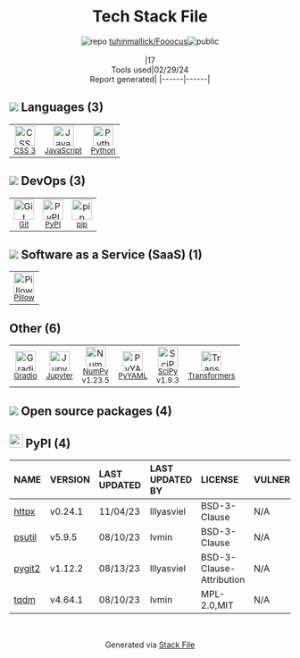 <!--
&lt;--- Readme.md Snippet without images Start ---&gt;
## Tech Stack
tuhinmallick/Fooocus is built on the following main stack:

- [JavaScript](https://developer.mozilla.org/en-US/docs/Web/JavaScript) – Languages
- [Python](https://www.python.org) – Languages
- [pip](https://pypi.org/project/pip/) – Front End Package Manager
- [Pillow](https://python-pillow.github.io/) – Image Processing and Management
- [Gradio](https://www.gradio.app/) – Machine Learning Tools
- [Jupyter](http://jupyter.org) – Data Science Notebooks
- [NumPy](http://www.numpy.org/) – Data Science Tools
- [SciPy](http://www.scipy.org) – Data Science Tools
- [Transformers](https://huggingface.co/transformers/) – NLP / Sentiment Analysis

Full tech stack [here](/techstack.md)

&lt;--- Readme.md Snippet without images End ---&gt;

&lt;--- Readme.md Snippet with images Start ---&gt;
## Tech Stack
tuhinmallick/Fooocus is built on the following main stack:

- <img width='25' height='25' src='https://img.stackshare.io/service/1209/javascript.jpeg' alt='JavaScript'/> [JavaScript](https://developer.mozilla.org/en-US/docs/Web/JavaScript) – Languages
- <img width='25' height='25' src='https://img.stackshare.io/service/993/pUBY5pVj.png' alt='Python'/> [Python](https://www.python.org) – Languages
- <img width='25' height='25' src='https://img.stackshare.io/service/5559/-RIWgodF_400x400.jpg' alt='pip'/> [pip](https://pypi.org/project/pip/) – Front End Package Manager
- <img width='25' height='25' src='https://img.stackshare.io/service/2375/default_1f67b0ca7416a9f52beb655f90b5602d5ef74b75.jpg' alt='Pillow'/> [Pillow](https://python-pillow.github.io/) – Image Processing and Management
- <img width='25' height='25' src='https://img.stackshare.io/service/12683/2KMkheJx_400x400.png' alt='Gradio'/> [Gradio](https://www.gradio.app/) – Machine Learning Tools
- <img width='25' height='25' src='https://img.stackshare.io/service/4190/fGBUdNf__400x400.jpg' alt='Jupyter'/> [Jupyter](http://jupyter.org) – Data Science Notebooks
- <img width='25' height='25' src='https://img.stackshare.io/service/2179/default_332f874a2edb2686f578aa6389313efcea1eec41.png' alt='NumPy'/> [NumPy](http://www.numpy.org/) – Data Science Tools
- <img width='25' height='25' src='https://img.stackshare.io/service/3303/scipyshiny_small.png' alt='SciPy'/> [SciPy](http://www.scipy.org) – Data Science Tools
- <img width='25' height='25' src='https://img.stackshare.io/service/12240/no-img.png' alt='Transformers'/> [Transformers](https://huggingface.co/transformers/) – NLP / Sentiment Analysis

Full tech stack [here](/techstack.md)

&lt;--- Readme.md Snippet with images End ---&gt;
-->
<div align="center">

# Tech Stack File
![](https://img.stackshare.io/repo.svg "repo") [tuhinmallick/Fooocus](https://github.com/tuhinmallick/Fooocus)![](https://img.stackshare.io/public_badge.svg "public")
<br/><br/>
|17<br/>Tools used|02/29/24 <br/>Report generated|
|------|------|
</div>

## <img src='https://img.stackshare.io/languages.svg'/> Languages (3)
<table><tr>
  <td align='center'>
  <img width='36' height='36' src='https://img.stackshare.io/service/6727/css.png' alt='CSS 3'>
  <br>
  <sub><a href="https://developer.mozilla.org/en-US/docs/Web/CSS/CSS3">CSS 3</a></sub>
  <br>
  <sub></sub>
</td>

<td align='center'>
  <img width='36' height='36' src='https://img.stackshare.io/service/1209/javascript.jpeg' alt='JavaScript'>
  <br>
  <sub><a href="https://developer.mozilla.org/en-US/docs/Web/JavaScript">JavaScript</a></sub>
  <br>
  <sub></sub>
</td>

<td align='center'>
  <img width='36' height='36' src='https://img.stackshare.io/service/993/pUBY5pVj.png' alt='Python'>
  <br>
  <sub><a href="https://www.python.org">Python</a></sub>
  <br>
  <sub></sub>
</td>

</tr>
</table>

## <img src='https://img.stackshare.io/devops.svg'/> DevOps (3)
<table><tr>
  <td align='center'>
  <img width='36' height='36' src='https://img.stackshare.io/service/1046/git.png' alt='Git'>
  <br>
  <sub><a href="http://git-scm.com/">Git</a></sub>
  <br>
  <sub></sub>
</td>

<td align='center'>
  <img width='36' height='36' src='https://img.stackshare.io/service/12572/-RIWgodF_400x400.jpg' alt='PyPI'>
  <br>
  <sub><a href="https://pypi.org/">PyPI</a></sub>
  <br>
  <sub></sub>
</td>

<td align='center'>
  <img width='36' height='36' src='https://img.stackshare.io/service/5559/-RIWgodF_400x400.jpg' alt='pip'>
  <br>
  <sub><a href="https://pypi.org/project/pip/">pip</a></sub>
  <br>
  <sub></sub>
</td>

</tr>
</table>

## <img src='https://img.stackshare.io/saas.svg'/> Software as a Service (SaaS) (1)
<table><tr>
  <td align='center'>
  <img width='36' height='36' src='https://img.stackshare.io/service/2375/default_1f67b0ca7416a9f52beb655f90b5602d5ef74b75.jpg' alt='Pillow'>
  <br>
  <sub><a href="https://python-pillow.github.io/">Pillow</a></sub>
  <br>
  <sub></sub>
</td>

</tr>
</table>

## Other (6)
<table><tr>
  <td align='center'>
  <img width='36' height='36' src='https://img.stackshare.io/service/12683/2KMkheJx_400x400.png' alt='Gradio'>
  <br>
  <sub><a href="https://www.gradio.app/">Gradio</a></sub>
  <br>
  <sub></sub>
</td>

<td align='center'>
  <img width='36' height='36' src='https://img.stackshare.io/service/4190/fGBUdNf__400x400.jpg' alt='Jupyter'>
  <br>
  <sub><a href="http://jupyter.org">Jupyter</a></sub>
  <br>
  <sub></sub>
</td>

<td align='center'>
  <img width='36' height='36' src='https://img.stackshare.io/service/2179/default_332f874a2edb2686f578aa6389313efcea1eec41.png' alt='NumPy'>
  <br>
  <sub><a href="http://www.numpy.org/">NumPy</a></sub>
  <br>
  <sub>v1.23.5</sub>
</td>

<td align='center'>
  <img width='36' height='36' src='https://img.stackshare.io/service/3730/no-img-open-source.png' alt='PyYAML'>
  <br>
  <sub><a href="http://pyyaml.org/wiki/PyYAML">PyYAML</a></sub>
  <br>
  <sub></sub>
</td>

<td align='center'>
  <img width='36' height='36' src='https://img.stackshare.io/service/3303/scipyshiny_small.png' alt='SciPy'>
  <br>
  <sub><a href="http://www.scipy.org">SciPy</a></sub>
  <br>
  <sub>v1.9.3</sub>
</td>

<td align='center'>
  <img width='36' height='36' src='https://img.stackshare.io/service/12240/no-img.png' alt='Transformers'>
  <br>
  <sub><a href="https://huggingface.co/transformers/">Transformers</a></sub>
  <br>
  <sub></sub>
</td>

</tr>
</table>


## <img src='https://img.stackshare.io/group.svg' /> Open source packages (4)</h2>

## <img width='24' height='24' src='https://img.stackshare.io/service/12572/-RIWgodF_400x400.jpg'/> PyPI (4)

|NAME|VERSION|LAST UPDATED|LAST UPDATED BY|LICENSE|VULNERABILITIES|
|:------|:------|:------|:------|:------|:------|
|[httpx](https://pypi.org/project/httpx)|v0.24.1|11/04/23|lllyasviel |BSD-3-Clause|N/A|
|[psutil](https://pypi.org/project/psutil)|v5.9.5|08/10/23|lvmin |BSD-3-Clause|N/A|
|[pygit2](https://pypi.org/project/pygit2)|v1.12.2|08/13/23|lllyasviel |BSD-3-Clause-Attribution|N/A|
|[tqdm](https://pypi.org/project/tqdm)|v4.64.1|08/10/23|lvmin |MPL-2.0,MIT|N/A|

<br/>
<div align='center'>

Generated via [Stack File](https://github.com/marketplace/stack-file)
